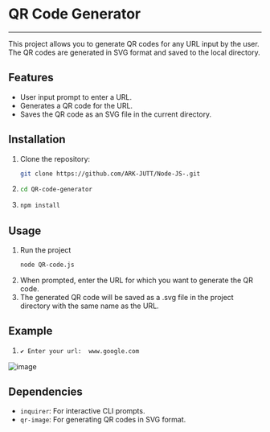 # QR Code Generator
------------

This project allows you to generate QR codes for any URL input by the user. The QR codes are generated in SVG format and saved to the local directory.

## Features
- User input prompt to enter a URL.
- Generates a QR code for the URL.
- Saves the QR code as an SVG file in the current directory.

## Installation

1. Clone the repository:
   ```bash
   git clone https://github.com/ARK-JUTT/Node-JS-.git

2. ```bash
   cd QR-code-generator

3. ```bash
   npm install

## Usage

1. Run the project
   ```bash
   node QR-code.js
2. When prompted, enter the URL for which you want to generate the QR code.
3. The generated QR code will be saved as a .svg file in the project directory with the same name as the URL.

## Example 
1. ```bash
   ✔ Enter your url:  www.google.com

![image](https://github.com/user-attachments/assets/79d76e41-40ba-465f-ae2f-629e174c6756)

## Dependencies

*   `inquirer`: For interactive CLI prompts.
*   `qr-image`: For generating QR codes in SVG format.





